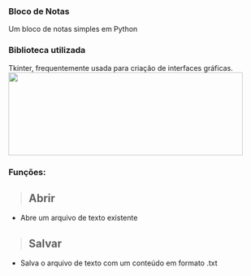 ### Bloco de Notas
Um bloco de notas simples em Python

### Biblioteca utilizada
Tkinter, frequentemente usada para criação de interfaces gráficas.
<br><img src="https://cdn.discordapp.com/attachments/1017542960893673481/1090495698853707776/Python.png" height="163" width="461">

### Funções:
> <h2>Abrir</h2>
- Abre um arquivo de texto existente

> <h2>Salvar</h2>
- Salva o arquivo de texto com um conteúdo em formato .txt
